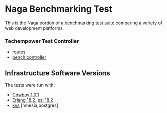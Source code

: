 # Naga Benchmarking Test

This is the Naga portion of a [benchmarking test suite](../) comparing a variety of web development platforms.

### Techempower Test Controller 
* [routes](apps/techempower/priv/techempower.routes)
* [bench controller](apps/techempower/src/controller/bench.erl)

## Infrastructure Software Versions
The tests were run with:

* [Cowboy 1.0.1](https://github.com/ninenines/cowboy)
* [Erlang 18.2](http://www.erlang.org/), [esl 18.2](http://packages.erlang-solutions.com/site/esl/esl-erlang/FLAVOUR_1_general/esl-erlang_18.2-1~ubuntu~trusty_amd64.deb)
* [kvs](http://synrc.github.io/kvs/) [mnesia,postgres]
